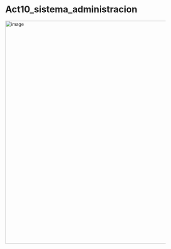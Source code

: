 # Act10_sistema_administracion
<img width="1366" height="699" alt="image" src="https://github.com/user-attachments/assets/b32b3b7c-361a-4edf-b7e8-da4aa0ae5e48" />
